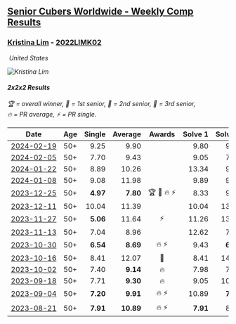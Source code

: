 <style>table {white-space: nowrap;}</style>
<link rel="stylesheet" type="text/css" href="/scw-comp/css/flags.css" />

## [Senior Cubers Worldwide - Weekly Comp Results](/scw-comp/results/)
### [Kristina Lim](README.md) - [2022LIMK02](https://www.worldcubeassociation.org/persons/2022LIMK02?event=222)

<i class="flag flag-US" />&nbsp;United States

![Kristina Lim](1670987100.jpg)

#### 2x2x2 Results

<span style="white-space: nowrap;">🏆 = overall winner</span>, <span style="white-space: nowrap;">🥇 = 1st senior</span>, <span style="white-space: nowrap;">🥈 = 2nd senior</span>, <span style="white-space: nowrap;">🥉 = 3rd senior</span>, <span style="white-space: nowrap;">🔥 = PR average</span>, <span style="white-space: nowrap;">⚡ = PR single</span>.

| Date | Age | Single | Average | Awards | Solve 1 | Solve 2 | Solve 3 | Solve 4 | Solve 5 | Video |
| :--: | :--: | --: | --: | :--: | --: | --: | --: | --: | --: | :-- |
| [2024-02-19](../../results/2024-02-19/222.md) | 50+ | 9.25 | 9.90 |  | 9.80 | 9.25 | 11.21 | 9.84 | 10.06 | [Desktop](https://www.facebook.com/1045330593/videos/787441303248662) / [Mobile](https://m.facebook.com/1045330593/videos/787441303248662) |
| [2024-02-05](../../results/2024-02-05/222.md) | 50+ | 7.70 | 9.43 |  | 9.05 | 7.70 | 11.91 | 8.24 | 10.99 | [Desktop](https://www.facebook.com/1045330593/videos/382840527680613) / [Mobile](https://m.facebook.com/1045330593/videos/382840527680613) |
| [2024-01-22](../../results/2024-01-22/222.md) | 50+ | 8.89 | 10.26 |  | 13.34 | 9.93 | 10.16 | 10.70 | 8.89 | [Desktop](https://www.facebook.com/1045330593/videos/1419671368646879) / [Mobile](https://m.facebook.com/1045330593/videos/1419671368646879) |
| [2024-01-08](../../results/2024-01-08/222.md) | 50+ | 9.08 | 11.98 |  | 9.89 | 9.08 | 18.12 | 14.74 | 11.32 | [Desktop](https://www.facebook.com/1045330593/videos/1343050206407660) / [Mobile](https://m.facebook.com/1045330593/videos/1343050206407660) |
| [2023-12-25](../../results/2023-12-25/222.md) | 50+ | **4.97** | **7.80** | 🏆 🥇 🔥 ⚡ | 8.33 | 9.02 | **4.97** | 6.06 | 10.27 | [Desktop](https://www.facebook.com/1045330593/videos/335730709269984) / [Mobile](https://m.facebook.com/1045330593/videos/335730709269984) |
| [2023-12-11](../../results/2023-12-11/222.md) | 50+ | 10.04 | 11.39 |  | 10.04 | 13.46 | 12.30 | 11.05 | 10.82 | [Desktop](https://www.facebook.com/1045330593/videos/1420185805598523) / [Mobile](https://m.facebook.com/1045330593/videos/1420185805598523) |
| [2023-11-27](../../results/2023-11-27/222.md) | 50+ | **5.06** | 11.64 | ⚡ | 11.26 | 13.29 | 15.74 | 10.36 | **5.06** | [Desktop](https://www.facebook.com/1045330593/videos/336886839057743) / [Mobile](https://m.facebook.com/1045330593/videos/336886839057743) |
| [2023-11-13](../../results/2023-11-13/222.md) | 50+ | 7.04 | 8.96 |  | 12.62 | 7.04 | 8.29 | 10.21 | 8.38 | [Desktop](https://www.facebook.com/1045330593/videos/705003541346590) / [Mobile](https://m.facebook.com/1045330593/videos/705003541346590) |
| [2023-10-30](../../results/2023-10-30/222.md) | 50+ | **6.54** | **8.69** | 🔥 ⚡ | 9.43 | **6.54** | 7.83 | 9.03 | 9.22 | [Desktop](https://www.facebook.com/1045330593/videos/209993252128123) / [Mobile](https://m.facebook.com/1045330593/videos/209993252128123) |
| [2023-10-16](../../results/2023-10-16/222.md) | 50+ | 8.41 | 12.07 | 🥉 | 8.41 | 14.63 | 11.54 | 12.52 | 12.14 | [Desktop](https://www.facebook.com/1045330593/videos/879714426836504) / [Mobile](https://m.facebook.com/1045330593/videos/879714426836504) |
| [2023-10-02](../../results/2023-10-02/222.md) | 50+ | 7.40 | **9.14** | 🔥 | 7.98 | 7.40 | 13.30 | 11.68 | 7.75 | [Desktop](https://www.facebook.com/1045330593/videos/888342999293276) / [Mobile](https://m.facebook.com/1045330593/videos/888342999293276) |
| [2023-09-18](../../results/2023-09-18/222.md) | 50+ | 7.71 | **9.30** | 🔥 | 9.05 | 10.18 | 7.71 | 9.97 | 8.87 | [Desktop](https://www.facebook.com/1045330593/videos/1780207325770365) / [Mobile](https://m.facebook.com/1045330593/videos/1780207325770365) |
| [2023-09-04](../../results/2023-09-04/222.md) | 50+ | **7.20** | **9.91** | 🔥 ⚡ | 10.89 | **7.20** | 10.37 | 15.52 | 8.46 | [Desktop](https://www.facebook.com/1045330593/videos/1361041098099372) / [Mobile](https://m.facebook.com/1045330593/videos/1361041098099372) |
| [2023-08-21](../../results/2023-08-21/222.md) | 50+ | **7.91** | **10.89** | 🔥 ⚡ | **7.91** | 8.83 | 14.73 | 15.20 | 9.12 | [Desktop](https://www.facebook.com/1045330593/videos/997971674664285) / [Mobile](https://m.facebook.com/1045330593/videos/997971674664285) |


<!-- Global site tag (gtag.js) - Google Analytics -->
<script async src="https://www.googletagmanager.com/gtag/js?id=UA-86348435-3"></script>
<script>window.dataLayer = window.dataLayer || []; function gtag() {dataLayer.push(arguments);} gtag('js', new Date()); gtag('config', 'UA-86348435-3');</script>
